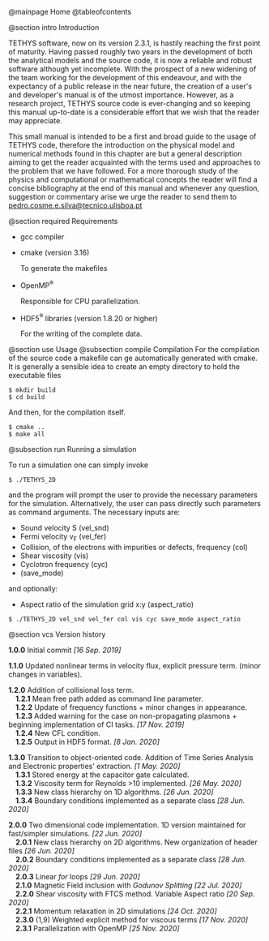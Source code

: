 @mainpage Home
@tableofcontents 

@section intro Introduction

TETHYS software, now on its version 2.3.1, is hastily reaching the first point of maturity. Having passed roughly two years in the development of both the analytical models and the source code, it is now a reliable and robust software although yet incomplete. With the prospect of a new widening of the team working for the development of this endeavour, and with the expectancy of a public release in the near future, the creation of a user's and developer's manual is of the utmost importance. However, as a research project, TETHYS source code is ever-changing and so keeping this manual up-to-date is a considerable effort that we wish that the reader may appreciate.

This small manual is intended to be a first and broad guide to the usage of TETHYS code, therefore the introduction on the physical model and numerical methods found in this chapter are but a general description aiming to get the reader acquainted with the terms used and approaches to the problem that we have followed. For a more thorough study of the physics and computational or mathematical concepts the reader will find a concise bibliography at the end of this manual and whenever any question, suggestion or commentary arise we urge the reader to send them to pedro.cosme.e.silva@tecnico.ulisboa.pt


@section required Requirements

* gcc compiler

* cmake (version 3.16)

  To generate the makefiles

* OpenMP<sup>&reg;</sup>

  Responsible for CPU parallelization.

* HDF5<sup>&reg;</sup> libraries (version 1.8.20 or higher)

  For the writing of the complete data.


@section use Usage
@subsection compile Compilation
For the compilation of the source code a makefile can ge automatically generated with cmake. It is generally a sensible idea to create an empty directory to hold the executable files

```console
$ mkdir build
$ cd build
```
And then, for the compilation itself.
```console
$ cmake ..
$ make all
```
@subsection run Running a simulation


To run a simulation one can simply invoke
```console
$ ./TETHYS_2D 
```
and the program will prompt the user to provide the necessary parameters for the simulation. Alternatively, the user can pass directly such parameters as command arguments.
The necessary inputs are:
* Sound velocity S (vel_snd)
* Fermi velocity v<sub>F</sub> (vel_fer)
* Collision, of the electrons with impurities or defects, frequency (col)
* Shear viscosity (vis)
* Cyclotron frequency (cyc)
* (save_mode)

and optionally:

* Aspect ratio of the simulation grid x:y (aspect_ratio)

```console
$ ./TETHYS_2D vel_snd vel_fer col vis cyc save_mode aspect_ratio
``` 


@section vcs Version history

**1.0.0** Initial commit *[16 Sep. 2019]*

**1.1.0** Updated nonlinear terms in velocity flux, explicit pressure term. (minor changes in variables).

**1.2.0** Addition of collisional loss term.
<br>&emsp;**1.2.1** Mean free path added as command line parameter.
<br>&emsp;**1.2.2** Update of frequency functions + minor changes in appearance.
<br>&emsp;**1.2.3** Added warning for the case on non-propagating plasmons + beginning implementation of CI tasks. *[17 Nov. 2019]*
<br>&emsp;**1.2.4** New CFL condition.
<br>&emsp;**1.2.5** Output in HDF5 format. *[8 Jan. 2020]*

**1.3.0** Transition to object-oriented code. Addition of Time Series Analysis and Electronic properties' extraction. *[1 May. 2020]*
<br>&emsp;**1.3.1** Stored energy at the capacitor gate calculated.
<br>&emsp;**1.3.2** Viscosity term for Reynolds >10 implemented. *[26 May. 2020]*
<br>&emsp;**1.3.3** New class hierarchy on 1D algorithms. *[26 Jun. 2020]*
<br>&emsp;**1.3.4** Boundary conditions implemented as a separate class *[28 Jun. 2020]*

**2.0.0** Two dimensional code implementation. 1D version maintained for fast/simpler simulations. *[22 Jun. 2020]*
<br>&emsp;**2.0.1** New class hierarchy on 2D algorithms. New organization of header files *[26 Jun. 2020]*
<br>&emsp;**2.0.2** Boundary conditions implemented as a separate class *[28 Jun. 2020]*
<br>&emsp;**2.0.3** Linear _for_ loops *[29 Jun. 2020]*
<br>&emsp;**2.1.0** Magnetic Field inclusion with _Godunov Splitting_ *[22 Jul. 2020]*
<br>&emsp;**2.2.0** Shear viscosity with FTCS method. Variable Aspect ratio  *[20 Sep. 2020]*
<br>&emsp;**2.2.1** Momentum relaxation in 2D simulations *[24 Oct. 2020]*
<br>&emsp;**2.3.0** (1,9) Weighted explicit method for viscous terms *[17 Nov. 2020]*
<br>&emsp;**2.3.1** Parallelization with OpenMP  *[25 Nov. 2020]*